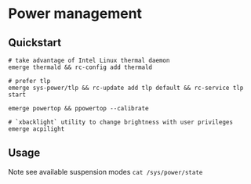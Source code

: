 # Power management

## Quickstart

```
# take advantage of Intel Linux thermal daemon
emerge thermald && rc-config add thermald
```

```
# prefer tlp
emerge sys-power/tlp && rc-update add tlp default && rc-service tlp start
```

```
emerge powertop && ppowertop --calibrate
```

```
# `xbacklight` utility to change brightness with user privileges
emerge acpilight
```

## Usage

Note see available suspension modes `cat /sys/power/state`
